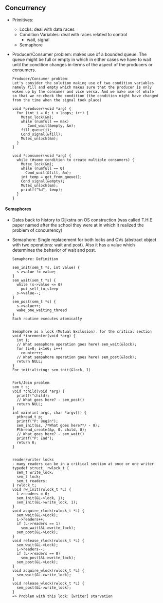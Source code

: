 ## Concurrency
- Primitives:
  - Locks: deal with data races
  - Condition Variables: deal with races related to control
    - wait, signal 
  - Semaphore
- Producer/Consumer problem: makes use of a bounded queue. The queue might be full or empty in which in either cases we have to wait until the condition changes in-terms of the aspect of the producers or consumers.

      Producer/Consumer problem:
      Let's consider the solution making use of two condition variables namely fill and empty which makes sure that the producer is only woken up by the consumer and vice versa. And we make use of while so that we re-check the condition (the condition might have changed from the time when the signal took place)
      
      void *producer(void *arg) {
        for (int i = 0; i < loops; i++) {
          Mutex_lock(&m);
          while (numfull == max)
             Cond_wait(&empty, &m);
          fill_queue(i);
          Cond_signal(&fill);
          Mutex_unlock(&m);
        }
      }
      
      void *consumer(void *arg) {
        while (#some condition to create multiple consumers) {
          Mutex_lock(&m);
          while (numfull == 0)
            Cond_wait(&fill, &m);
          int temp = get_from_queue();
          Cond_signal(&empty);
          Mutex_unlock(&m);
          printf("%d", temp);
        }
      }
      

#### Semaphores
- Dates back to history to Dijkstra on OS construction (was called T.H.E paper named after the school they were at in which it realized the problem of concurrency)
- Semaphore: Single replacement for both locks and CVs (abstract object with two operations: wait and post). Also it has a value which determines the behavior of wait and post.

      Semaphore: Definition
      
      sem_init(sem_t *s, int value) {
        s->value != value;
      }
      sem_wait(sem_t *s) {
        while (s->value <= 0)
          put_self_to_sleep
        s->value--;  
      }
      sem_post(sem_t *s) {
        s->value++;
        wake_one_waiting_thread
      }
      Each routine executes atomically
      
      
      Semaphore as a lock (Mutual Exclusion): for the critical section
      void *inrementer(void *arg) {
        int i;
        // What semaphore operation goes here? sem_wait(&lock);
        for (i=0; i<1e6; i++)
          counter++;
        // What sempahore operation goes here? sem_post(&lock);
        return NULL;
      }
      For initializing: sem_init(&lock, 1)
      
      
      Fork/Join problem
      sem_t s;
      void *child(void *arg) {
        printf("child);
        // What goes here? - sem_post()
        return NULL;
      }
      int main(int argc, char *argv[]) {
        pthread_t p;
        printf("P: Begin");
        sem_init(&s, /*What goes here?*/ - 0);
        Pthread_create(&p, 0, child, 0);
        // What goes here? - sem_wait()
        printf("P: End");
        return 0;
      }
      
      
      reader/writer locks
      - many readers can be in a critical section at once or one writer
      typedef struct _rwlock_t {
        sem_t write_lock;
        sem_t lock;
        sem_t readers;
      } rwlock_t;
      void rw_init(rwlock_t *L) {
        L->readers = 0;
        sem_init(&L->lock, 1);
        sem_init(&L->write_lock, 1);
      }
      void acquire_rlock(rwlock_t *L) {
        sem_wait(&L->Lock);
        L->readers++;
        if (L->readers == 1)
          sem_wait(&L->write_lock);
        sem_post(&L->Lock);
      }
      void release_rlock(rwlock_t *L) {
        sem_wait(&L->Lock);
        L->readers--;
        if (L->readers == 0)
          sem_post(&L->write_lock);
        sem_post(&L->Lock);
      }
      void acquire_wlock(rwlock_t *L) {
        sem_wait(&L->write_lock);
      }
      void release_wlock(rwlock_t *L) {
        sem_post(&L->write_lock);
      }
      => Problem with this lock: [writer] starvation
      





      
          
